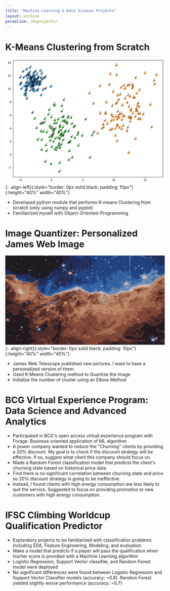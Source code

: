 ```yaml
---
title: "Machine Learning & Data Science Projects"
layout: archive
permalink: /mlprojects/
---
```


# K-Means Clustering from Scratch

![image-left](../assets/images/K-Means-OOP.png){: .align-left}{:style="border: 0px solid black; padding: 10px"}{:height="40%" width="40%"}
* Developed python module that performs K-means Clustering from scratch (only using numpy and pyplot)
* Familiarized myself with Object-Oriented-Programming

# Image Quantizer: Personalized James Web Image
![image-right](../assets/images/K_Means_10clusters.png){: .align-right}{:style="border: 0px solid black; padding: 10px"}{:height="40%" width="40%"}
* James Web Telescope published new pictures. I want to have a personalized version of them.
* Used K-Means Clustering method to Quantize the image
* Initialize the number of cluster using an Elbow Method

# BCG Virtual Experience Program: Data Science and Advanced Analytics
* Participated in BCG's open access virtual experience program with Forage: Business-oriented application of ML algorithm
* A power company wanted to reduce the "Churning" clients by providing a 20% discount. My goal is to check if the discount strategy will be effective. If so, suggest what client this company should focus on.
* Made a Random Forest classification model that predicts the client's churning state based on historical price data.
* Find there is no significant correlation between churning state and price so 20% discount strategy is going to be ineffective.
* Instead, I found clients with high energy consumption are less likely to quit the service. Suggested to focus on providing promotion to new customers with high energy consumption.

# IFSC Climbing Worldcup Qualification Predictor
* Exploratory projects to be familiarized with classification problems including EDA, Feature Engineering, Modeling, and evaluation
* Make a model that predicts if a player will pass the qualification when his/her score is provided with a Machine Learning algorithm
* Logistic Regression, Support Vector classifier, and Random Forest model were deployed
* No significant differences were found between Logistic Regression and Support Vector Classifier models (accuracy: ~0.8). Random Forest yielded slightly worse performance (accuracy: ~0.7)